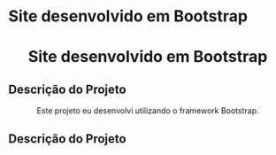 # Site desenvolvido em Bootstrap
<h1 align="center">Site desenvolvido em Bootstrap</h1>

## Descrição do Projeto
<p align="center">Este projeto eu desenvolvi utilizando o framework Bootstrap.</p>

## Descrição do Projeto
